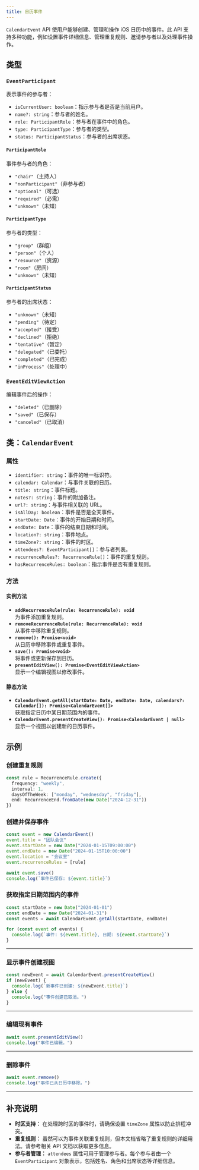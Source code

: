 ```yaml
---
title: 日历事件
---
```

`CalendarEvent` API 使用户能够创建、管理和操作 iOS 日历中的事件。此 API 支持多种功能，例如设置事件详细信息、管理重复规则、邀请参与者以及处理事件操作。

## 类型

### `EventParticipant`
表示事件的参与者：
- `isCurrentUser: boolean`：指示参与者是否是当前用户。
- `name?: string`：参与者的姓名。
- `role: ParticipantRole`：参与者在事件中的角色。
- `type: ParticipantType`：参与者的类型。
- `status: ParticipantStatus`：参与者的出席状态。

#### `ParticipantRole`
事件参与者的角色：
- `"chair"`（主持人）
- `"nonParticipant"`（非参与者）
- `"optional"`（可选）
- `"required"`（必需）
- `"unknown"`（未知）

#### `ParticipantType`
参与者的类型：
- `"group"`（群组）
- `"person"`（个人）
- `"resource"`（资源）
- `"room"`（房间）
- `"unknown"`（未知）

#### `ParticipantStatus`
参与者的出席状态：
- `"unknown"`（未知）
- `"pending"`（待定）
- `"accepted"`（接受）
- `"declined"`（拒绝）
- `"tentative"`（暂定）
- `"delegated"`（已委托）
- `"completed"`（已完成）
- `"inProcess"`（处理中）

### `EventEditViewAction`
编辑事件后的操作：
- `"deleted"`（已删除）
- `"saved"`（已保存）
- `"canceled"`（已取消）

## 类：`CalendarEvent`

### 属性
- `identifier: string`：事件的唯一标识符。
- `calendar: Calendar`：与事件关联的日历。
- `title: string`：事件标题。
- `notes?: string`：事件的附加备注。
- `url?: string`：与事件相关联的 URL。
- `isAllDay: boolean`：事件是否是全天事件。
- `startDate: Date`：事件的开始日期和时间。
- `endDate: Date`：事件的结束日期和时间。
- `location?: string`：事件地点。
- `timeZone?: string`：事件的时区。
- `attendees?: EventParticipant[]`：参与者列表。
- `recurrenceRules?: RecurrenceRule[]`：事件的重复规则。
- `hasRecurrenceRules: boolean`：指示事件是否有重复规则。

### 方法

#### 实例方法
- **`addRecurrenceRule(rule: RecurrenceRule): void`**  
  为事件添加重复规则。
- **`removeRecurrenceRule(rule: RecurrenceRule): void`**  
  从事件中移除重复规则。
- **`remove(): Promise<void>`**  
  从日历中移除事件或重复事件。
- **`save(): Promise<void>`**  
  将事件或更新保存到日历。
- **`presentEditView(): Promise<EventEditViewAction>`**  
  显示一个编辑视图以修改事件。

#### 静态方法
- **`CalendarEvent.getAll(startDate: Date, endDate: Date, calendars?: Calendar[]): Promise<CalendarEvent[]>`**  
  获取指定日历中某日期范围内的事件。
- **`CalendarEvent.presentCreateView(): Promise<CalendarEvent | null>`**  
  显示一个视图以创建新的日历事件。

## 示例

### 创建重复规则
```ts
const rule = RecurrenceRule.create({
  frequency: "weekly",
  interval: 1,
  daysOfTheWeek: ["monday", "wednesday", "friday"],
  end: RecurrenceEnd.fromDate(new Date("2024-12-31"))
})
```

### 创建并保存事件
```ts
const event = new CalendarEvent()
event.title = "团队会议"
event.startDate = new Date("2024-01-15T09:00:00")
event.endDate = new Date("2024-01-15T10:00:00")
event.location = "会议室"
event.recurrenceRules = [rule]

await event.save()
console.log(`事件已保存: ${event.title}`)
```

### 获取指定日期范围内的事件
```ts
const startDate = new Date("2024-01-01")
const endDate = new Date("2024-01-31")
const events = await CalendarEvent.getAll(startDate, endDate)

for (const event of events) {
  console.log(`事件: ${event.title}, 日期: ${event.startDate}`)
}
```

---

### 显示事件创建视图
```ts
const newEvent = await CalendarEvent.presentCreateView()
if (newEvent) {
  console.log(`新事件已创建: ${newEvent.title}`)
} else {
  console.log("事件创建已取消。")
}
```

---

### 编辑现有事件
```ts
await event.presentEditView()
console.log("事件已编辑。")
```

---

### 删除事件
```ts
await event.remove()
console.log("事件已从日历中移除。")
```

---

## 补充说明

- **时区支持：** 在处理跨时区的事件时，请确保设置 `timeZone` 属性以防止排程冲突。
- **重复规则：** 虽然可以为事件关联重复规则，但本文档省略了重复规则的详细用法。请参考相关 API 文档以获取更多信息。
- **参与者管理：** `attendees` 属性可用于管理参与者。每个参与者由一个 `EventParticipant` 对象表示，包括姓名、角色和出席状态等详细信息。